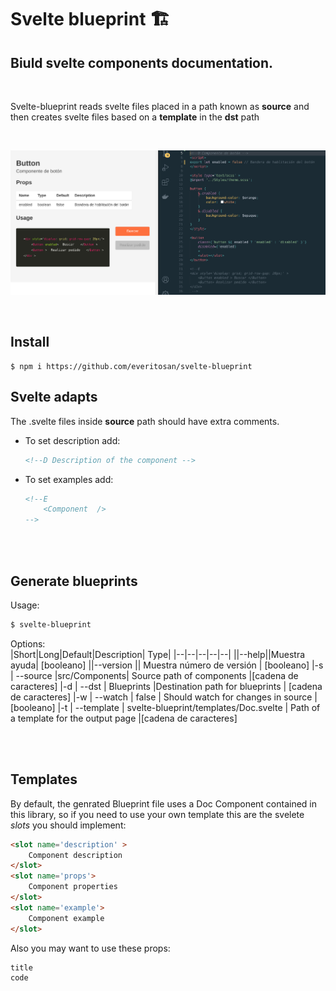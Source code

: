 # Svelte blueprint 🏗️

##  Biuld svelte components documentation.

<br/>

Svelte-blueprint reads svelte files placed in a path known as **source** and then creates svelte files based on a **template** in the **dst** path

<br/>

![example1](ex1.png)

<br/>

Install
---
```
$ npm i https://github.com/everitosan/svelte-blueprint
```

Svelte adapts
---
The .svelte files inside **source** path should have extra comments.

- To set description add:
    ```html
    <!--D Description of the component -->
    ```


- To set examples add:
    ```html
    <!--E
        <Component  />
    -->
    ```

<br/>
<br/>


Generate blueprints
---
Usage:
```bash
$ svelte-blueprint
```
Options:  
|Short|Long|Default|Description| Type|
|--|--|--|--|--|
||--help||Muestra ayuda| [booleano]
||--version || Muestra número de versión | [booleano]
|-s | --source |src/Components| Source path of components |[cadena de caracteres]
|-d | --dst | Blueprints |Destination path for blueprints | [cadena de caracteres]
|-w | --watch | false | Should watch for changes in source |[booleano]
|-t | --template | svelte-blueprint/templates/Doc.svelte | Path of a template for the output page |[cadena de caracteres]  
  
<br/>
<br/>

## Templates
By default, the genrated Blueprint file uses a Doc Component contained in this library, so if you need to use your own template this are the svelete *slots* you should implement:
```html
<slot name='description' > 
    Component description
</slot>
<slot name='props'>
    Component properties
</slot>
<slot name='example'>
    Component example
</slot>
```

Also you may want to use these props:
```js
title
code
```